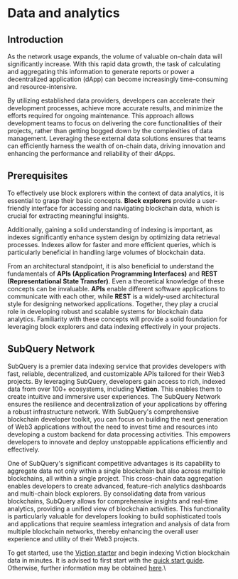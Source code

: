 # Data and analytics

## Introduction

As the network usage expands, the volume of valuable on-chain data will significantly increase. With this rapid data growth, the task of calculating and aggregating this information to generate reports or power a decentralized application (dApp) can become increasingly time-consuming and resource-intensive.

By utilizing established data providers, developers can accelerate their development processes, achieve more accurate results, and minimize the efforts required for ongoing maintenance. This approach allows development teams to focus on delivering the core functionalities of their projects, rather than getting bogged down by the complexities of data management. Leveraging these external data solutions ensures that teams can efficiently harness the wealth of on-chain data, driving innovation and enhancing the performance and reliability of their dApps.

## Prerequisites

To effectively use block explorers within the context of data analytics, it is essential to grasp their basic concepts. **Block explorers** provide a user-friendly interface for accessing and navigating blockchain data, which is crucial for extracting meaningful insights.

Additionally, gaining a solid understanding of indexing is important, as indexes significantly enhance system design by optimizing data retrieval processes. Indexes allow for faster and more efficient queries, which is particularly beneficial in handling large volumes of blockchain data.



From an architectural standpoint, it is also beneficial to understand the fundamentals of **APIs (Application Programming Interfaces)** and **REST (Representational State Transfer)**. Even a theoretical knowledge of these concepts can be invaluable. **APIs** enable different software applications to communicate with each other, while **REST** is a widely-used architectural style for designing networked applications. Together, they play a crucial role in developing robust and scalable systems for blockchain data analytics. Familiarity with these concepts will provide a solid foundation for leveraging block explorers and data indexing effectively in your projects.



## SubQuery Network <a href="#subquery-network" id="subquery-network"></a>

SubQuery is a premier data indexing service that provides developers with fast, reliable, decentralized, and customizable APIs tailored for their Web3 projects. By leveraging SubQuery, developers gain access to rich, indexed data from over 100+ ecosystems, including **Viction**. This enables them to create intuitive and immersive user experiences. The SubQuery Network ensures the resilience and decentralization of your applications by offering a robust infrastructure network. With SubQuery's comprehensive blockchain developer toolkit, you can focus on building the next generation of Web3 applications without the need to invest time and resources into developing a custom backend for data processing activities. This empowers developers to innovate and deploy unstoppable applications efficiently and effectively.

One of SubQuery's significant competitive advantages is its capability to aggregate data not only within a single blockchain but also across multiple blockchains, all within a single project. This cross-chain data aggregation enables developers to create advanced, feature-rich analytics dashboards and multi-chain block explorers. By consolidating data from various blockchains, SubQuery allows for comprehensive insights and real-time analytics, providing a unified view of blockchain activities. This functionality is particularly valuable for developers looking to build sophisticated tools and applications that require seamless integration and analysis of data from multiple blockchain networks, thereby enhancing the overall user experience and utility of their Web3 projects.



To get started, use the [Viction starter](https://github.com/subquery/ethereum-subql-starter/tree/main/Viction/viction-starter) and begin indexing Viction blockchain data in minutes. It is advised to first start with the [quick start guide](https://academy.subquery.network/indexer/quickstart/quickstart.html). Otherwise, further information may be obtained [here](https://academy.subquery.network/).\




